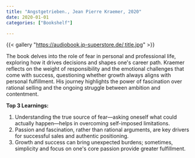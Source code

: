 ```yaml
---
title: "Angstgetrieben., Jean Pierre Kraemer, 2020"
date: 2020-01-01
categories: ["Bookshelf"]

---
```


{{< gallery "https://audiobook.jp-superstore.de/,title.jpg" >}}

The book delves into the role of fear in personal and professional life, exploring how it drives decisions and shapes one's career path. Kraemer reflects on the weight of responsibility and the emotional challenges that come with success, questioning whether growth always aligns with personal fulfillment. His journey highlights the power of fascination over rational selling and the ongoing struggle between ambition and contentment.

**Top 3 Learnings:**

1. Understanding the true source of fear—asking oneself what could actually happen—helps in overcoming self-imposed limitations.
2. Passion and fascination, rather than rational arguments, are key drivers for successful sales and authentic positioning.
3. Growth and success can bring unexpected burdens; sometimes, simplicity and focus on one's core passion provide greater fulfillment.
